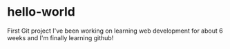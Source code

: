 # hello-world
First Git project
I've been working on learning web development for about 6 weeks and I'm finally learning github!

